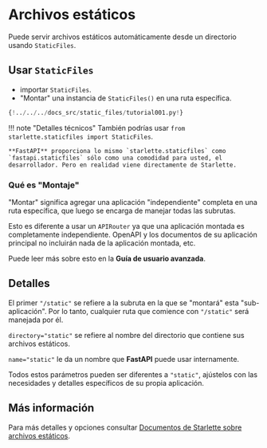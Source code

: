 # Archivos estáticos

Puede servir archivos estáticos automáticamente desde un directorio usando `StaticFiles`.

## Usar `StaticFiles`

* importar `StaticFiles`.
* "Montar" una instancia de `StaticFiles()` en una ruta específica.

```Python hl_lines="2  6"
{!../../../docs_src/static_files/tutorial001.py!}
```

!!! note "Detalles técnicos"
    También podrías usar `from starlette.staticfiles import StaticFiles`.

    **FastAPI** proporciona lo mismo `starlette.staticfiles` como `fastapi.staticfiles` sólo como una comodidad para usted, el desarrollador. Pero en realidad viene directamente de Starlette.

### Qué es "Montaje"

"Montar" significa agregar una aplicación "independiente" completa en una ruta específica, que luego se encarga de manejar todas las subrutas.

Esto es diferente a usar un `APIRouter` ya que una aplicación montada es completamente independiente. OpenAPI y los documentos de su aplicación principal no incluirán nada de la aplicación montada, etc.

Puede leer más sobre esto en la **Guía de usuario avanzada**.

## Detalles

El primer `"/static"` se refiere a la subruta en la que se "montará" esta "sub-aplicación". Por lo tanto, cualquier ruta que comience con `"/static"` será manejada por él.

`directory="static"` se refiere al nombre del directorio que contiene sus archivos estáticos.

`name="static"` le da un nombre que **FastAPI** puede usar internamente.

Todos estos parámetros pueden ser diferentes a `"static"`, ajústelos con las necesidades y detalles específicos de su propia aplicación.

## Más información

Para más detalles y opciones consultar <a href="https://www.starlette.io/staticfiles/" class="external-link" target="_blank">Documentos de Starlette sobre archivos estáticos</a>.
